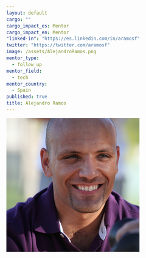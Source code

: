 ```yaml
---
layout: default
cargo: ""
cargo_impact_es: Mentor
cargo_impact_en: Mentor
"linked-in": "https://es.linkedin.com/in/aramosf"
twitter: "https://twitter.com/aramosf"
image: /assets/AlejandroRamos.png
mentor_type: 
  - follow_up
mentor_field: 
  - tech
mentor_country: 
  - Spain
published: true
title: Alejandro Ramos
---
```





![AlejandroRamos.png](/assets/AlejandroRamos.png)
